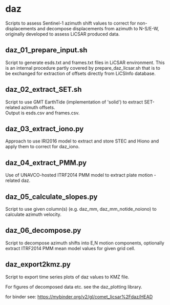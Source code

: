 # daz

Scripts to assess Sentinel-1 azimuth shift values to correct for non-displacements and decompose displacements from azimuth to N-S/E-W, originally developed to assess LiCSAR produced data.  

## daz_01_prepare_input.sh

Script to generate esds.txt and frames.txt files in LiCSAR environment.
This is an internal procedure partly covered by prepare_daz_licsar.sh that is to be exchanged for extraction of offsets directly from LiCSInfo database.

## daz_02_extract_SET.sh

Script to use GMT EarthTide (implementation of 'solid') to extract SET-related azimuth offsets.  
Output is esds.csv and frames.csv.

## daz_03_extract_iono.py

Approach to use IRI2016 model to extract and store STEC and Hiono and apply them to correct for daz_iono.

## daz_04_extract_PMM.py

Use of UNAVCO-hosted ITRF2014 PMM model to extract plate motion -related daz.

## daz_05_calculate_slopes.py

Script to use given column(s) (e.g. daz_mm, daz_mm_notide_noiono) to calculate azimuth velocity.

## daz_06_decompose.py

Script to decompose azimuth shifts into E,N motion components, optionally extract ITRF2014 PMM mean model values for given grid cell.

## daz_export2kmz.py

Script to export time series plots of daz values to KMZ file.  

For figures of decomposed data etc. see the daz_plotting library.


for binder see:
https://mybinder.org/v2/gl/comet_licsar%2Fdaz/HEAD
